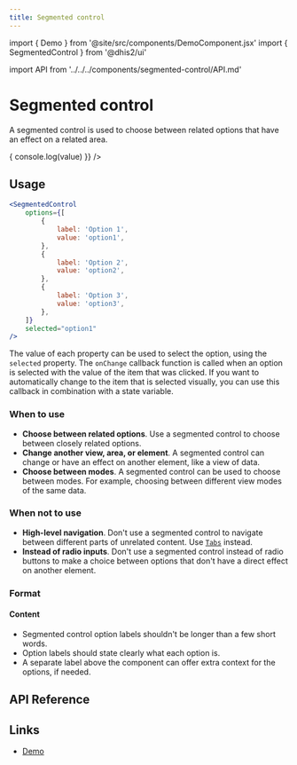 ```yaml
---
title: Segmented control
---
```


import { Demo } from '@site/src/components/DemoComponent.jsx'
import { SegmentedControl } from '@dhis2/ui'

import API from '../../../components/segmented-control/API.md'

# Segmented control

A segmented control is used to choose between related options that have an effect on a related area.

<Demo>
    <SegmentedControl options={[
            {
                label: 'Option 1',
                value: 'option1'
            },
            {
                label: 'Option 2',
                value: 'option2'
            },
            {
                label: 'Option 3',
                value: 'option3'
            }
        ]}
        selected="option1"
        onChange= {({value}) => {
            console.log(value)
            }}
    />
</Demo>

## Usage

```jsx
<SegmentedControl
    options={[
        {
            label: 'Option 1',
            value: 'option1',
        },
        {
            label: 'Option 2',
            value: 'option2',
        },
        {
            label: 'Option 3',
            value: 'option3',
        },
    ]}
    selected="option1"
/>
```

The value of each property can be used to select the option, using the `selected` property. The `onChange` callback function is called when an option is selected with the value of the item that was clicked. If you want to automatically change to the item that is selected visually, you can use this callback in combination with a state variable.

### When to use

-   **Choose between related options**. Use a segmented control to choose between closely related options.
-   **Change another view, area, or element**. A segmented control can change or have an effect on another element, like a view of data.
-   **Choose between modes**. A segmented control can be used to choose between modes. For example, choosing between different view modes of the same data.

### When not to use

-   **High-level navigation**. Don't use a segmented control to navigate between different parts of unrelated content. Use [`Tabs`](tab.md) instead.
-   **Instead of radio inputs**. Don't use a segmented control instead of radio buttons to make a choice between options that don't have a direct effect on another element.

### Format

#### Content

-   Segmented control option labels shouldn't be longer than a few short words.
-   Option labels should state clearly what each option is.
-   A separate label above the component can offer extra context for the options, if needed.

## API Reference

<API />

## Links

-   <a href="/demo/?path=/story/segmented-control--default" target="_blank">Demo</a>
